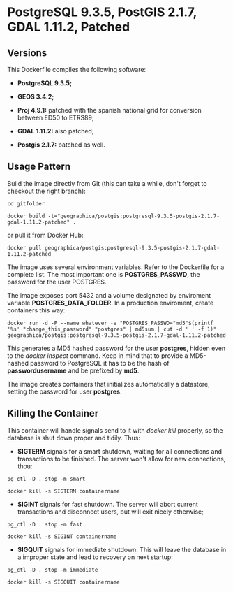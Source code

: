 PostgreSQL 9.3.5, PostGIS 2.1.7, GDAL 1.11.2, Patched
=====================================================

Versions
--------
This Dockerfile compiles the following software:

- __PostgreSQL 9.3.5;__

- __GEOS 3.4.2;__

- __Proj 4.9.1:__ patched with the spanish national grid for conversion between ED50 to ETRS89;

- __GDAL 1.11.2:__ also patched;

- __Postgis 2.1.7:__ patched as well.

Usage Pattern
-------------
Build the image directly from Git (this can take a while, don't forget to checkout the right branch):

```Shell
cd gitfolder

docker build -t="geographica/postgis:postgresql-9.3.5-postgis-2.1.7-gdal-1.11.2-patched" .
```

or pull it from Docker Hub:

```Shell
docker pull geographica/postgis:postgresql-9.3.5-postgis-2.1.7-gdal-1.11.2-patched
```

The image uses several environment variables. Refer to the Dockerfile for a complete list. The most important one is __POSTGRES_PASSWD__, the password for the user POSTGRES.

The image exposes port 5432 and a volume designated by enviroment variable __POSTGRES_DATA_FOLDER__. In a production enviroment, create containers this way:

```Shell
docker run -d -P --name whatever -e "POSTGRES_PASSWD="md5"$(printf '%s' "change_this_password" "postgres" | md5sum | cut -d ' ' -f 1)" geographica/postgis:postgresql-9.3.5-postgis-2.1.7-gdal-1.11.2-patched 
```

This generates a MD5 hashed password for the user __postgres__, hidden even to the _docker inspect_ command. Keep in mind that to provide a MD5-hashed password to PostgreSQL it has to be the hash of __passwordusername__ and be prefixed by __md5__.

The image creates containers that initializes automatically a datastore, setting the password for user __postgres__. 

Killing the Container
---------------------
This container will handle signals send to it with _docker kill_ properly, so the database is shut down proper and tidily. Thus:

- __SIGTERM__ signals for a smart shutdown, waiting for all connections and transactions to be finished. The server won't allow for new connections, thou:

```Shell
pg_ctl -D . stop -m smart

docker kill -s SIGTERM containername
```

- __SIGINT__ signals for fast shutdown. The server will abort current transactions and disconnect users, but will exit nicely otherwise;

```Shell
pg_ctl -D . stop -m fast

docker kill -s SIGINT containername
```

- __SIGQUIT__ signals for immediate shutdown. This will leave the database in a improper state and lead to recovery on next startup:

```Shell
pg_ctl -D . stop -m immediate

docker kill -s SIGQUIT containername
```
